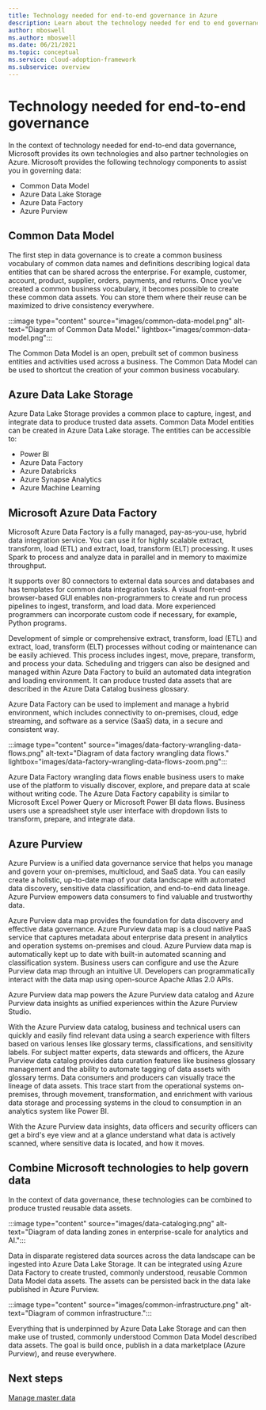 ```yaml
---
title: Technology needed for end-to-end governance in Azure
description: Learn about the technology needed for end to end governance in Azure.
author: mboswell
ms.author: mboswell
ms.date: 06/21/2021
ms.topic: conceptual
ms.service: cloud-adoption-framework
ms.subservice: overview
---
```


# Technology needed for end-to-end governance

In the context of technology needed for end-to-end data governance, Microsoft provides its own technologies and also partner technologies on Azure. Microsoft provides the following technology components to assist you in governing data:

- Common Data Model
- Azure Data Lake Storage
- Azure Data Factory
- Azure Purview

## Common Data Model

The first step in data governance is to create a common business vocabulary of common data names and definitions describing logical data entities that can be shared across the enterprise. For example, customer, account, product, supplier, orders, payments, and returns. Once you've created a common business vocabulary, it becomes possible to create these common data assets. You can store them where their reuse can be maximized to drive consistency everywhere.

:::image type="content" source="images/common-data-model.png" alt-text="Diagram of Common Data Model." lightbox="images/common-data-model.png":::

The Common Data Model is an open, prebuilt set of common business entities and activities used across a business. The Common Data Model can be used to shortcut the creation of your common business vocabulary.

## Azure Data Lake Storage

Azure Data Lake Storage provides a common place to capture, ingest, and integrate data to produce trusted data assets. Common Data Model entities can be created in Azure Data Lake storage. The entities can be accessible to:

- Power BI
- Azure Data Factory
- Azure Databricks
- Azure Synapse Analytics
- Azure Machine Learning

## Microsoft Azure Data Factory

Microsoft Azure Data Factory is a fully managed, pay-as-you-use, hybrid data integration service. You can use it for highly scalable extract, transform, load (ETL) and extract, load, transform (ELT) processing. It uses Spark to process and analyze data in parallel and in memory to maximize throughput.

It supports over 80 connectors to external data sources and databases and has templates for common data integration tasks. A visual front-end browser-based GUI enables non-programmers to create and run process pipelines to ingest, transform, and load data. More experienced programmers can incorporate custom code if necessary, for example, Python programs.

Development of simple or comprehensive extract, transform, load (ETL) and extract, load, transform (ELT) processes without coding or maintenance can be easily achieved. This process includes ingest, move, prepare, transform, and process your data. Scheduling and triggers can also be designed and managed within Azure Data Factory to build an automated data integration and loading environment. It can produce trusted data assets that are described in the Azure Data Catalog business glossary.

Azure Data Factory can be used to implement and manage a hybrid environment, which includes connectivity to on-premises, cloud, edge streaming, and software as a service (SaaS) data, in a secure and consistent way.

:::image type="content" source="images/data-factory-wrangling-data-flows.png" alt-text="Diagram of data factory wrangling data flows." lightbox="images/data-factory-wrangling-data-flows-zoom.png":::

Azure Data Factory wrangling data flows enable business users to make use of the platform to visually discover, explore, and prepare data at scale without writing code. The Azure Data Factory capability is similar to Microsoft Excel Power Query or Microsoft Power BI data flows. Business users use a spreadsheet style user interface with dropdown lists to transform, prepare, and integrate data.

## Azure Purview

Azure Purview is a unified data governance service that helps you manage and govern your on-premises, multicloud, and SaaS data. You can easily create a holistic, up-to-date map of your data landscape with automated data discovery, sensitive data classification, and end-to-end data lineage. Azure Purview empowers data consumers to find valuable and trustworthy data.

Azure Purview data map provides the foundation for data discovery and effective data governance. Azure Purview data map is a cloud native PaaS service that captures metadata about enterprise data present in analytics and operation systems on-premises and cloud. Azure Purview data map is automatically kept up to date with built-in automated scanning and classification system. Business users can configure and use the Azure Purview data map through an intuitive UI. Developers can programmatically interact with the data map using open-source Apache Atlas 2.0 APIs.

Azure Purview data map powers the Azure Purview data catalog and Azure Purview data insights as unified experiences within the Azure Purview Studio.

With the Azure Purview data catalog, business and technical users can quickly and easily find relevant data using a search experience with filters based on various lenses like glossary terms, classifications, and sensitivity labels. For subject matter experts, data stewards and officers, the Azure Purview data catalog provides data curation features like business glossary management and the ability to automate tagging of data assets with glossary terms. Data consumers and producers can visually trace the lineage of data assets. This trace start from the operational systems on-premises, through movement, transformation, and enrichment with various data storage and processing systems in the cloud to consumption in an analytics system like Power BI.

With the Azure Purview data insights, data officers and security officers can get a bird's eye view and at a glance understand what data is actively scanned, where sensitive data is located, and how it moves.

## Combine Microsoft technologies to help govern data

In the context of data governance, these technologies can be combined to produce trusted reusable data assets.

:::image type="content" source="images/data-cataloging.png" alt-text="Diagram of data landing zones in enterprise-scale for analytics and AI.":::

Data in disparate registered data sources across the data landscape can be ingested into Azure Data Lake Storage. It can be integrated using Azure Data Factory to create trusted, commonly understood, reusable Common Data Model data assets. The assets can be persisted back in the data lake published in Azure Purview.

:::image type="content" source="images/common-infrastructure.png" alt-text="Diagram of common infrastructure.":::

Everything that is underpinned by Azure Data Lake Storage and can then make use of trusted, commonly understood Common Data Model described data assets. The goal is build once, publish in a data marketplace (Azure Purview), and reuse everywhere.

## Next steps

[Manage master data](govern-master-data.md)
